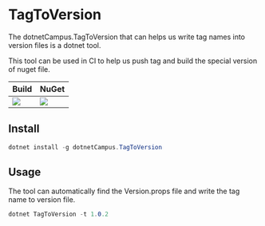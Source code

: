 # TagToVersion

The dotnetCampus.TagToVersion that can helps us write tag names into version files is a dotnet tool.

This tool can be used in CI to help us push tag and build the special version of nuget file.

| Build | NuGet |
|--|--|
|![](https://github.com/dotnetCampus/dotnetCampus.TagToVersion/workflows/.NET%20Core/badge.svg)|[![](https://img.shields.io/nuget/v/dotnetCampus.TagToVersion.svg)](https://www.nuget.org/packages/dotnetCampus.TagToVersion)|

## Install 

```csharp
dotnet install -g dotnetCampus.TagToVersion
```

## Usage

The tool can automatically find the Version.props file and write the tag name to version file.

```csharp
dotnet TagToVersion -t 1.0.2
```

